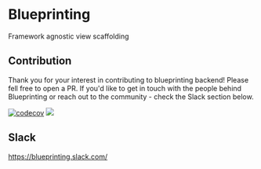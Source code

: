 # Blueprinting
Framework agnostic view scaffolding

## Contribution
Thank you for your interest in contributing to blueprinting backend! Please fell free to open a PR. If you'd like to get in touch with the people behind Blueprinting or reach out to the community - check the Slack section below.

[![codecov](https://codecov.io/gh/Blueprinting/backend/branch/master/graph/badge.svg)](https://codecov.io/gh/Blueprinting/backend)
![](https://github.com/Blueprinting/backend/workflows/Test%20workflow/badge.svg?branch=master)

## Slack
https://blueprinting.slack.com/
